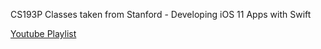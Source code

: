 CS193P Classes taken from Stanford - Developing iOS 11 Apps with Swift

[Youtube Playlist](https://www.youtube.com/playlist?list=PL3d_SFOiG7_8ofjyKzX6Nl1wZehbdiZC_)
